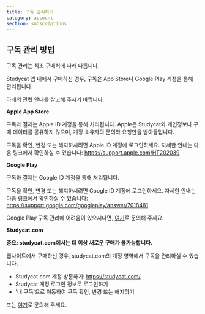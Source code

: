 ```yaml
---
title: 구독 관리하기
category: account
section: subscriptions
---
```

## 구독 관리 방법

구독 관리는 최초 구매처에 따라 다릅니다.

Studycat 앱 내에서 구매하신 경우, 구독은 App Store나 Google Play 계정을 통해 관리됩니다.

아래의 관련 안내를 참고해 주시기 바랍니다.

**Apple App Store**

구독과 결제는 Apple ID 계정을 통해 처리됩니다. Apple은 Studycat와 개인정보나 구매 데이터를 공유하지 않으며, 계정 소유자의 문의와 요청만을 받아들입니다.

구독을 확인, 변경 또는 해지하시려면 Apple ID 계정에 로그인하세요. 자세한 안내는 다음 링크에서 확인하실 수 있습니다: <https://support.apple.com/HT202039>

**Google Play**

구독과 결제는 Google ID 계정을 통해 처리됩니다.

구독을 확인, 변경 또는 해지하시려면 Google ID 계정에 로그인하세요. 자세한 안내는 다음 링크에서 확인하실 수 있습니다: <https://support.google.com/googleplay/answer/7018481>

Google Play 구독 관리에 어려움이 있으시다면, [여기](https://help.studycat.com/hc/en-us/requests/new)로 문의해 주세요.

**Studycat.com**

**중요: studycat.com에서는 더 이상 새로운 구매가 불가능합니다.**

웹사이트에서 구매하신 경우, studycat.com의 계정 영역에서 구독을 관리하실 수 있습니다.

* Studycat.com 계정 방문하기: <https://studycat.com/>
* Studycat 계정 로그인 정보로 로그인하기
* '내 구독'으로 이동하여 구독 확인, 변경 또는 해지하기

또는 [여기](https://help.studycat.com/hc/en-us/requests/new)로 문의해 주세요.